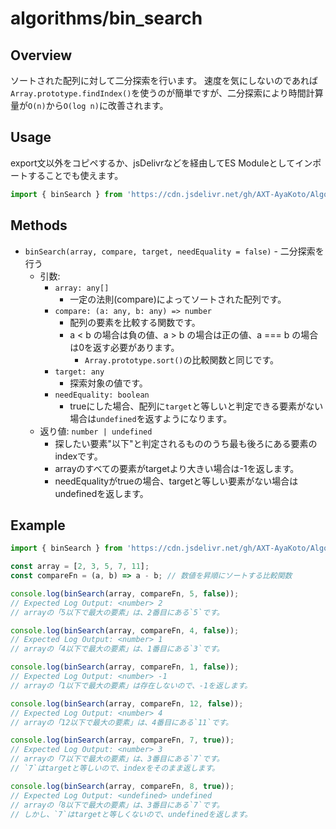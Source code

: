 # algorithms/bin_search


## Overview

ソートされた配列に対して二分探索を行います。
速度を気にしないのであれば`Array.prototype.findIndex()`を使うのが簡単ですが、二分探索により時間計算量が`O(n)`から`O(log n)`に改善されます。

## Usage

export文以外をコピペするか、jsDelivrなどを経由してES Moduleとしてインポートすることでも使えます。

```js
import { binSearch } from 'https://cdn.jsdelivr.net/gh/AXT-AyaKoto/Algos.js/algorithms/bin_search/main.mjs';
```

## Methods

- `binSearch(array, compare, target, needEquality = false)` - 二分探索を行う
    - 引数:
        - `array: any[]`
            - 一定の法則(compare)によってソートされた配列です。
        - `compare: (a: any, b: any) => number`
            - 配列の要素を比較する関数です。
            - a < b の場合は負の値、a > b の場合は正の値、a === b の場合は0を返す必要があります。
                - `Array.prototype.sort()`の比較関数と同じです。
        - `target: any`
            - 探索対象の値です。
        - `needEquality: boolean`
            - trueにした場合、配列に`target`と等しいと判定できる要素がない場合は`undefined`を返すようになります。
    - 返り値: `number | undefined`
        - 探したい要素"以下"と判定されるもののうち最も後ろにある要素のindexです。
        - arrayのすべての要素がtargetより大きい場合は-1を返します。
        - needEqualityがtrueの場合、targetと等しい要素がない場合はundefinedを返します。

## Example

```js
import { binSearch } from 'https://cdn.jsdelivr.net/gh/AXT-AyaKoto/Algos.js/algorithms/bin_search/main.mjs';

const array = [2, 3, 5, 7, 11];
const compareFn = (a, b) => a - b; // 数値を昇順にソートする比較関数

console.log(binSearch(array, compareFn, 5, false));
// Expected Log Output: <number> 2
// arrayの「5以下で最大の要素」は、2番目にある`5`です。

console.log(binSearch(array, compareFn, 4, false));
// Expected Log Output: <number> 1
// arrayの「4以下で最大の要素」は、1番目にある`3`です。

console.log(binSearch(array, compareFn, 1, false));
// Expected Log Output: <number> -1
// arrayの「1以下で最大の要素」は存在しないので、-1を返します。

console.log(binSearch(array, compareFn, 12, false));
// Expected Log Output: <number> 4
// arrayの「12以下で最大の要素」は、4番目にある`11`です。

console.log(binSearch(array, compareFn, 7, true));
// Expected Log Output: <number> 3
// arrayの「7以下で最大の要素」は、3番目にある`7`です。
// `7`はtargetと等しいので、indexをそのまま返します。

console.log(binSearch(array, compareFn, 8, true));
// Expected Log Output: <undefined> undefined
// arrayの「8以下で最大の要素」は、3番目にある`7`です。
// しかし、`7`はtargetと等しくないので、undefinedを返します。
```
